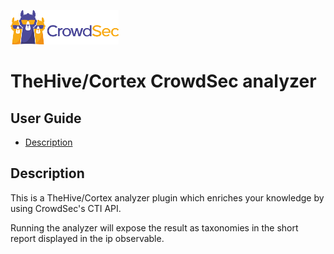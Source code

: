 ![CrowdSec Logo](images/logo_crowdsec.png)

# TheHive/Cortex CrowdSec analyzer

## User Guide

<!-- START doctoc generated TOC please keep comment here to allow auto update -->
<!-- DON'T EDIT THIS SECTION, INSTEAD RE-RUN doctoc TO UPDATE -->

- [Description](#description)

<!-- END doctoc generated TOC please keep comment here to allow auto update -->

## Description

This is a TheHive/Cortex analyzer plugin which enriches your knowledge by using CrowdSec's CTI API.

Running the analyzer will expose the result as taxonomies in the short report displayed in the ip observable.